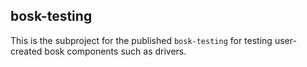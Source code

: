 ## bosk-testing

This is the subproject for the published `bosk-testing` for
testing user-created bosk components such as drivers.
